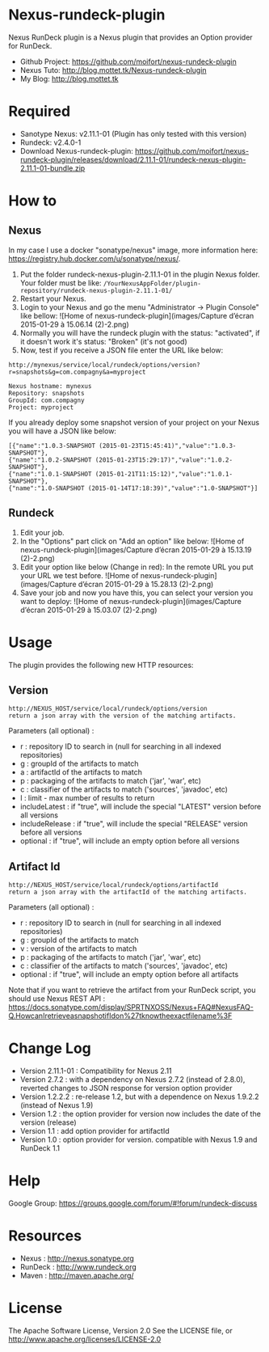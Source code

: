 Nexus-rundeck-plugin
========
Nexus RunDeck plugin is a Nexus plugin that provides an Option provider for RunDeck.  
* Github Project: https://github.com/moifort/nexus-rundeck-plugin  
* Nexus Tuto: http://blog.mottet.tk/Nexus-rundeck-plugin  
* My Blog: http://blog.mottet.tk

# Required
* Sanotype Nexus: v2.11.1-01 (Plugin has only tested with this version)
* Rundeck: v2.4.0-1
* Download Nexus-rundeck-plugin: https://github.com/moifort/nexus-rundeck-plugin/releases/download/2.11.1-01/rundeck-nexus-plugin-2.11.1-01-bundle.zip

# How to
## Nexus
In my case I use a docker "sonatype/nexus" image, more information here: https://registry.hub.docker.com/u/sonatype/nexus/.

1. Put the folder rundeck-nexus-plugin-2.11.1-01 in the plugin Nexus folder. Your folder must be like: ```/YourNexusAppFolder/plugin-repository/rundeck-nexus-plugin-2.11.1-01/```
2. Restart your Nexus.
3. Login to your Nexus and go the menu "Administrator -> Plugin Console" like bellow:
![Home of nexus-rundeck-plugin](images/Capture d’écran 2015-01-29 à 15.06.14 (2)-2.png)
4. Normally you will have the rundeck plugin with the status: "activated", if it doesn't work it's status: "Broken" (it's not good)
5. Now, test if you receive a JSON file enter the URL like below:
```
http://mynexus/service/local/rundeck/options/version?r=snapshots&g=com.compagny&a=myproject

Nexus hostname: mynexus
Repository: snapshots
GroupId: com.compagny
Project: myproject
```

If you already deploy some snapshot version of your project on your Nexus you will have a JSON like below:
```
[{"name":"1.0.3-SNAPSHOT (2015-01-23T15:45:41)","value":"1.0.3-SNAPSHOT"},
{"name":"1.0.2-SNAPSHOT (2015-01-23T15:29:17)","value":"1.0.2-SNAPSHOT"},
{"name":"1.0.1-SNAPSHOT (2015-01-21T11:15:12)","value":"1.0.1-SNAPSHOT"},
{"name":"1.0-SNAPSHOT (2015-01-14T17:18:39)","value":"1.0-SNAPSHOT"}]
```

## Rundeck

1. Edit your job.
2. In the "Options" part click on "Add an option" like below:
![Home of nexus-rundeck-plugin](images/Capture d’écran 2015-01-29 à 15.13.19 (2)-2.png)
3. Edit your option like below (Change in red): In the remote URL you put your URL we test before.
![Home of nexus-rundeck-plugin](images/Capture d’écran 2015-01-29 à 15.28.13 (2)-2.png)
4. Save your job and now you have this, you can select your version you want to deploy:
![Home of nexus-rundeck-plugin](images/Capture d’écran 2015-01-29 à 15.03.07 (2)-2.png)

# Usage
The plugin provides the following new HTTP resources:

## Version
```
http://NEXUS_HOST/service/local/rundeck/options/version 
return a json array with the version of the matching artifacts.
```
Parameters (all optional) :
  * r : repository ID to search in (null for searching in all indexed repositories)
  * g : groupId of the artifacts to match
  * a : artifactId of the artifacts to match
  * p : packaging of the artifacts to match ('jar', 'war', etc)
  * c : classifier of the artifacts to match ('sources', 'javadoc', etc)
  * l : limit - max number of results to return
  * includeLatest : if "true", will include the special "LATEST" version before all versions
  * includeRelease : if "true", will include the special "RELEASE" version before all versions
  * optional : if "true", will include an empty option before all versions


## Artifact Id
```
http://NEXUS_HOST/service/local/rundeck/options/artifactId
return a json array with the artifactId of the matching artifacts.
```

Parameters (all optional) :
  * r : repository ID to search in (null for searching in all indexed repositories)
  * g : groupId of the artifacts to match
  * v : version of the artifacts to match
  * p : packaging of the artifacts to match ('jar', 'war', etc)
  * c : classifier of the artifacts to match ('sources', 'javadoc', etc)
  * optional : if "true", will include an empty option before all artifacts

Note that if you want to retrieve the artifact from your RunDeck script, you should use Nexus REST API : https://docs.sonatype.com/display/SPRTNXOSS/Nexus+FAQ#NexusFAQ-Q.HowcanIretrieveasnapshotifIdon%27tknowtheexactfilename%3F 

# Change Log
* Version 2.11.1-01 : Compatibility for Nexus 2.11 
* Version 2.7.2 : with a dependency on Nexus 2.7.2 (instead of 2.8.0), reverted changes to JSON response for version option provider
* Version 1.2.2.2 : re-release 1.2, but with a dependence on Nexus 1.9.2.2 (instead of Nexus 1.9)
* Version 1.2 : the option provider for version now includes the date of the version (release)
* Version 1.1 : add option provider for artifactId
* Version 1.0 : option provider for version. compatible with Nexus 1.9 and RunDeck 1.1

# Help
Google Group: https://groups.google.com/forum/#!forum/rundeck-discuss

# Resources
- Nexus : http://nexus.sonatype.org
- RunDeck : http://www.rundeck.org
- Maven : http://maven.apache.org/

# License
The Apache Software License, Version 2.0
See the LICENSE file, or http://www.apache.org/licenses/LICENSE-2.0
